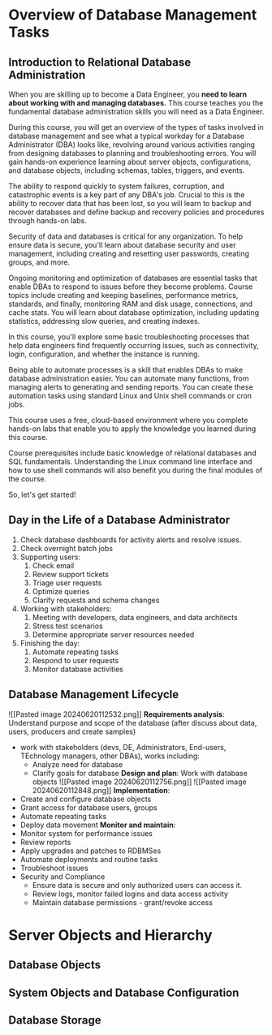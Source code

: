 # Overview of Database Management Tasks 
## Introduction to Relational Database Administration
When you are skilling up to become a Data Engineer, you **need to learn about working with and managing databases.** This course teaches you the fundamental database administration skills you will need as a Data Engineer.

During this course, you will get an overview of the types of tasks involved in database management and see what a typical workday for a Database Administrator (DBA) looks like, revolving around various activities ranging from designing databases to planning and troubleshooting errors. You will gain hands-on experience learning about server objects, configurations, and database objects, including schemas, tables, triggers, and events.

The ability to respond quickly to system failures, corruption, and catastrophic events is a key part of any DBA's job. Crucial to this is the ability to recover data that has been lost, so you will learn to backup and recover databases and define backup and recovery policies and procedures through hands-on labs.

Security of data and databases is critical for any organization. To help ensure data is secure, you'll learn about database security and user management, including creating and resetting user passwords, creating groups, and more.

Ongoing monitoring and optimization of databases are essential tasks that enable DBAs to respond to issues before they become problems. Course topics include creating and keeping baselines, performance metrics, standards, and finally, monitoring RAM and disk usage, connections, and cache stats. You will learn about database optimization, including updating statistics, addressing slow queries, and creating indexes.

In this course, you'll explore some basic troubleshooting processes that help data engineers find frequently occurring issues, such as connectivity, login, configuration, and whether the instance is running.

Being able to automate processes is a skill that enables DBAs to make database administration easier. You can automate many functions, from managing alerts to generating and sending reports. You can create these automation tasks using standard Linux and Unix shell commands or cron jobs.

This course uses a free, cloud-based environment where you complete hands-on labs that enable you to apply the knowledge you learned during this course.

Course prerequisites include basic knowledge of relational databases and SQL fundamentals. Understanding the Linux command line interface and how to use shell commands will also benefit you during the final modules of the course.

So, let's get started!
## Day in the Life of a Database Administrator
1. Check database dashboards for activity alerts and resolve issues. 
2. Check overnight batch jobs 
3. Supporting users:
	1. Check email
	2. Review support tickets
	3. Triage user requests
	4. Optimize queries
	5. Clarify requests and schema changes 
4. Working with stakeholders:
	1. Meeting with developers, data engineers, and data architects
	2. Stress test scenarios
	3. Determine appropriate server resources needed
5. Finishing the day:
	1. Automate repeating tasks
	2. Respond to user requests
	3. Monitor database activities
## Database Management Lifecycle
![[Pasted image 20240620112532.png]]
**Requirements analysis**: Understand purpose and scope of the database (after discuss about data, users, producers and create samples)
- work with stakeholders (devs, DE, Administrators, End-users, TEchnology managers, other DBAs), works including:
	- Analyze need for database
	- Clarify goals for database 
**Design and plan**: Work with database objects
![[Pasted image 20240620112756.png]]
![[Pasted image 20240620112848.png]]
**Implementation**: 
- Create and configure database objects
- Grant access for database users, groups 
- Automate repeating tasks 
- Deploy data movement
**Monitor and maintain**:
- Monitor system for performance issues
- Review reports 
- Apply upgrades and patches to RDBMSes
- Automate deployments and routine tasks
- Troubleshoot issues 
- Security and Compliance 
	- Ensure data is secure and only authorized users can access it. 
	- Review logs, monitor failed logins and data access activity
	- Maintain database permissions - grant/revoke access
# Server Objects and Hierarchy
## Database Objects

## System Objects and Database Configuration

## Database Storage

